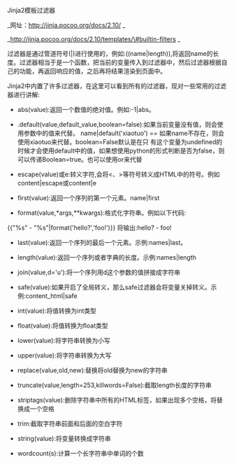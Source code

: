 Jinja2模板过滤器

_网址：http://jinja.pocoo.org/docs/2.10/_

_http://jinja.pocoo.org/docs/2.10/templates/\#builtin-filters_


过滤器是通过管道符号\(\|\)进行使用的，例如:\(\(name\|length\)\),将返回name的长度。过滤器相当于是一个函数，把当前的变量传入到过滤器中，然后过滤器根据自己的功能，再返回响应的值，之后再将结果渲染到页面中。

Jinja2中内置了许多过滤器，在这里可以看到所有的过滤器，现对一些常用的过滤器进行讲解:

* abs\(value\):返回一个数值的绝对值。例如:-1\|abs。

* .default\(value,default\_value,boolean=false\):如果当前变量没有值，则会使用参数中的值来代替。  name\|default\('xiaotuo'\) == 如果name不存在，则会使用xiaotuo来代替。boolean=False默认是在只  有这个变量为undefined的时候才会使用default中的值，如果想使用python的形式判断是否为false，则可以传递Boolean=true。也可以使用or来代替

*  escape\(value\)或e:转义字符,会将&lt;、&gt;等符号转义成HTML中的符号。例如content\|escape或content\|e

* first\(value\):返回一个序列的第一个元素。name\|first

* format\(value,\*args,\*\*kwargs\):格式化字符串。例如以下代码:

{{"%s" - "%s"\|format\('hello?','foo!'\)}} 将输出:hello? - foo!

* last\(value\):返回一个序列的最后一个元素。示例:names\|last。

* length\(value\):返回一个序列或者字典的长度。示例:names\|length

* join\(value,d='u'\):将一个序列用d这个参数的值拼接成字符串

*  safe\(value\):如果开启了全局转义，那么safe过滤器会将变量关掉转义。示例:content\_html\|safe

*  int\(value\):将值转换为int类型

*  float\(value\):将值转换为float类型

* lower\(value\):将字符串转换为小写

*  upper\(value\):将字符串转换为大写

*  replace\(value,old,new\):替换将old替换为new的字符串

*  truncate\(value,length=253,killwords=False\):截取length长度的字符串

*  striptags\(value\):删除字符串中所有的HTML标签，如果出现多个空格，将替换成一个空格

*  trim:截取字符串前面和后面的空白字符

*  string\(value\):将变量转换成字符串

*  wordcount\(s\):计算一个长字符串中单词的个数



